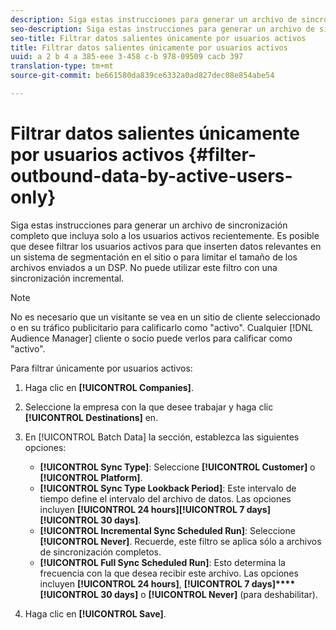 ```yaml
---
description: Siga estas instrucciones para generar un archivo de sincronización completo que incluya solo a los usuarios activos recientemente. Es posible que desee filtrar los usuarios activos para que inserten datos relevantes en un sistema de segmentación en el sitio o para limitar el tamaño de los archivos enviados a un DSP. No puede utilizar este filtro con una sincronización incremental.
seo-description: Siga estas instrucciones para generar un archivo de sincronización completo que incluya solo a los usuarios activos recientemente. Es posible que desee filtrar los usuarios activos para que inserten datos relevantes en un sistema de segmentación en el sitio o para limitar el tamaño de los archivos enviados a un DSP. No puede utilizar este filtro con una sincronización incremental.
seo-title: Filtrar datos salientes únicamente por usuarios activos
title: Filtrar datos salientes únicamente por usuarios activos
uuid: a 2 b 4 a 385-eee 3-458 c-b 978-09509 cacb 397
translation-type: tm+mt
source-git-commit: be661580da839ce6332a0ad827dec08e854abe54

---
```



# Filtrar datos salientes únicamente por usuarios activos {#filter-outbound-data-by-active-users-only}

Siga estas instrucciones para generar un archivo de sincronización completo que incluya solo a los usuarios activos recientemente. Es posible que desee filtrar los usuarios activos para que inserten datos relevantes en un sistema de segmentación en el sitio o para limitar el tamaño de los archivos enviados a un DSP. No puede utilizar este filtro con una sincronización incremental.

>[!NOTE]
>
>No es necesario que un visitante se vea en un sitio de cliente seleccionado o en su tráfico publicitario para calificarlo como "activo". Cualquier [!DNL Audience Manager] cliente o socio puede verlos para calificar como "activo".

Para filtrar únicamente por usuarios activos:

1. Haga clic en **[!UICONTROL Companies]**.
1. Seleccione la empresa con la que desee trabajar y haga clic **[!UICONTROL Destinations]** en.
1. En [!UICONTROL Batch Data] la sección, establezca las siguientes opciones:

   * **[!UICONTROL Sync Type]**: Seleccione **[!UICONTROL Customer]** o **[!UICONTROL Platform]**.
   * **[!UICONTROL Sync Type Lookback Period]**: Este intervalo de tiempo define el intervalo del archivo de datos. Las opciones incluyen **[!UICONTROL 24 hours]****[!UICONTROL 7 days]****[!UICONTROL 30 days]**.
   * **[!UICONTROL Incremental Sync Scheduled Run]**: Seleccione **[!UICONTROL Never]**. Recuerde, este filtro se aplica sólo a archivos de sincronización completos.
   * **[!UICONTROL Full Sync Scheduled Run]**: Esto determina la frecuencia con la que desea recibir este archivo. Las opciones incluyen **[!UICONTROL 24 hours]**, **[!UICONTROL 7 days]****[!UICONTROL 30 days]** o **[!UICONTROL Never]** (para deshabilitar).

1. Haga clic en **[!UICONTROL Save]**.
